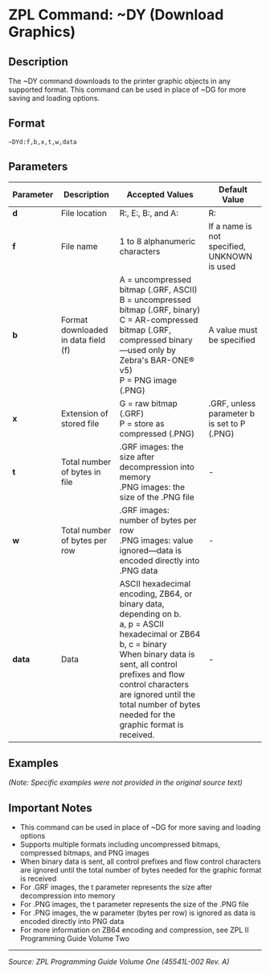 # ZPL Command: ~DY (Download Graphics)

## Description
The ~DY command downloads to the printer graphic objects in any supported format. This command can be used in place of ~DG for more saving and loading options.

## Format
```
~DYd:f,b,x,t,w,data
```

## Parameters
| Parameter | Description | Accepted Values | Default Value |
|-----------|-------------|----------------|---------------|
| **d** | File location | R:, E:, B:, and A: | R: |
| **f** | File name | 1 to 8 alphanumeric characters | If a name is not specified, UNKNOWN is used |
| **b** | Format downloaded in data field (f) | A = uncompressed bitmap (.GRF, ASCII)<br>B = uncompressed bitmap (.GRF, binary)<br>C = AR-compressed bitmap (.GRF, compressed binary—used only by Zebra's BAR-ONE® v5)<br>P = PNG image (.PNG) | A value must be specified |
| **x** | Extension of stored file | G = raw bitmap (.GRF)<br>P = store as compressed (.PNG) | .GRF, unless parameter b is set to P (.PNG) |
| **t** | Total number of bytes in file | .GRF images: the size after decompression into memory<br>.PNG images: the size of the .PNG file | - |
| **w** | Total number of bytes per row | .GRF images: number of bytes per row<br>.PNG images: value ignored—data is encoded directly into .PNG data | - |
| **data** | Data | ASCII hexadecimal encoding, ZB64, or binary data, depending on b.<br>a, p = ASCII hexadecimal or ZB64<br>b, c = binary<br>When binary data is sent, all control prefixes and flow control characters are ignored until the total number of bytes needed for the graphic format is received. | - |

## Examples
*(Note: Specific examples were not provided in the original source text)*

## Important Notes
- This command can be used in place of ~DG for more saving and loading options
- Supports multiple formats including uncompressed bitmaps, compressed bitmaps, and PNG images
- When binary data is sent, all control prefixes and flow control characters are ignored until the total number of bytes needed for the graphic format is received
- For .GRF images, the t parameter represents the size after decompression into memory
- For .PNG images, the t parameter represents the size of the .PNG file
- For .PNG images, the w parameter (bytes per row) is ignored as data is encoded directly into PNG data
- For more information on ZB64 encoding and compression, see ZPL II Programming Guide Volume Two

---
*Source: ZPL Programming Guide Volume One (45541L-002 Rev. A)*